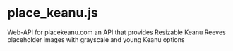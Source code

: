 # place_keanu.js
Web-API for placekeanu.com an API that provides Resizable Keanu Reeves placeholder images with grayscale and young Keanu options
